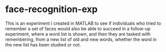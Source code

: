 # face-recognition-exp
This is an experiment I created in MATLAB to see if individuals who tried to remember a set of faces would also be able to 
succeed in a follow-up experiment, where a word list is shown, and then they are tasked with remembering, from a new list 
of old and new words, whether the word in the new list has been studied or not. 
